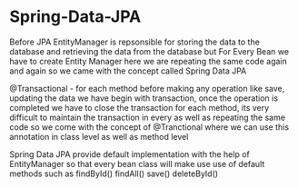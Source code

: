 # Spring-Data-JPA
Before JPA 
EntityManager is repsonsible for storing the data to the database and retrieving the data from the database
but For Every Bean we have to create Entity Manager here we are repeating the same code again and again 
so we came with the concept called Spring Data JPA

@Transactional - for each method before making any operation like save, updating the data we have begin with transaction,
once the operation is completed we have to close the transaction for each method, its very difficult to maintain the 
transaction in every as well as repeating the same code so we come with the concept of @Tranctional where we can use 
this annotation in class level as well as method level

Spring Data JPA provide default implementation with the help of EntityManager so that every bean class will make use
 use of default methods such as
 findById()
 findAll()
 save()
 deleteById()
